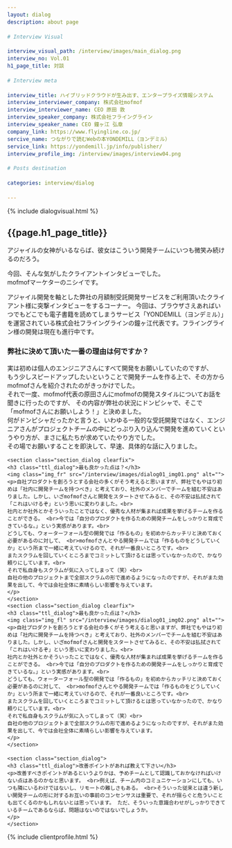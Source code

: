 ```yaml
---
layout: dialog
description: about page

# Interview Visual

interview_visual_path: /interview/images/main_dialog.png
interview_no: Vol.01
h1_page_title: 対談

# Interview meta

interview_title: ハイブリッドクラウドが生み出す、エンタープライズ情報システム
interview_interviewer_company: 株式会社mofmof
interview_interviewer_name: CEO 原田 敦
interview_speaker_company: 株式会社フライングライン
interview_speaker_name: CEO 鐘ヶ江 弘章
company_link: https://www.flyingline.co.jp/
sercive_name: つながりで読むWebの本YONDEMILL（ヨンデミル）
service_link: https://yondemill.jp/info/publisher/
interview_profile_img: /interview/images/interview04.png

# Posts destination

categories: interview/dialog

---
```


{% include dialogvisual.html %}

<section>
<h1 class="page_title">{{page.h1_page_title}}</h1>
	<div class="container_daialog">
		<p>アジャイルの女神がいるならば、彼女はこういう開発チームにいつも微笑み続けるのだろう。</p>
		<p>今回、そんな気がしたクライアントインタビューでした。<br>
		mofmofマーケターのニシイです。</p>
		<p>アジャイル開発を軸とした弊社の月額制受託開発サービスをご利用頂いたクライアント様に突撃インタビューをするコーナー。
		今回は、ブラウザさえあればいつでもどこでも電子書籍を読めてしまうサービス「YONDEMILL（ヨンデミル）」を運営されている株式会社フライングラインの鐘ヶ江代表です。フライングライン様の開発は現在も進行中です。
		</p>
	</div>

<div class="container04">
	<section class="section_dialog">
	<h3 class="ttl_dialog">弊社に決めて頂いた一番の理由は何ですか？</h3>
	<p>実は初めは個人のエンジニアさんにすべて開発をお願いしていたのですが、 <br>もう少しスピードアップしたいということで開発チームを作る上で、その方からmofmofさんを紹介されたのがきっかけでした。<br>
	それで一度、mofmof代表の原田さんにmofmofの開発スタイルについてお話を聞きに行ったのですが、 その内容が弊社の状況にドンピシャで、そこで「mofmofさんにお願いしよう！」と決めました。<br>
	何がドンピシャだったかと言うと、いわゆる一般的な受託開発ではなく、エンジニアさんがプロジェクトチームの中にどっぷり入り込んで開発を進めていくというやり方が、まさに私たちが求めていたやり方でした。<br>
	その場でお願いすることを即決して、早速、具体的な話に入りました。</p>
	</section>

	<section class="section_dialog clearfix">
	<h3 class="ttl_dialog">最も良かった点は？</h3>
	<img class="img_fr" src="/interview/images/dialog01_img01.png" alt="">
	<p>自社プロダクトを創ろうとする会社の多くがそう考えると思いますが、弊社でもやはり初めは「社内に開発チームを持つべき」と考えており、社外のメンバーでチームを組む不安はありました。しかし、いざmofmofさんと開発をスタートさせてみると、その不安は払拭されて「これはいけるぞ」という思いに変わりました。<br>
	社内とか社外とかそういったことではなく、優秀な人材が集まれば成果を挙げるチームを作ることができる。 <br>今では「自分のプロダクトを作るための開発チームをしっかりと育成できているな。」という実感があります。<br>
	どうしても、ウォーターフォール型の開発では「作るもの」を初めからカッチリと決めておく必要があるのに対して、 <br>mofmofさんとやる開発チームでは「作るものをどうしていくか」という所まで一緒に考えていけるので、それが一番良いところです。<br>
	またスクラムを回していくところまでコミットして頂けるとは思っていなかったので、かなり頼りにしています。<br>
	それで私自身もスクラムが気に入ってしまって（笑）<br>
	自社の他のプロジェクトまで全部スクラムの形で進めるようになったのですが、それがまた効果を出して、今では会社全体に素晴らしい影響を与えています。
	</p>
	</section>
	<section class="section_dialog clearfix">
	<h3 class="ttl_dialog">最も良かった点は？</h3>
	<img class="img_fl" src="/interview/images/dialog01_img02.png" alt="">
	<p>自社プロダクトを創ろうとする会社の多くがそう考えると思いますが、弊社でもやはり初めは「社内に開発チームを持つべき」と考えており、社外のメンバーでチームを組む不安はありました。しかし、いざmofmofさんと開発をスタートさせてみると、その不安は払拭されて「これはいけるぞ」という思いに変わりました。<br>
	社内とか社外とかそういったことではなく、優秀な人材が集まれば成果を挙げるチームを作ることができる。 <br>今では「自分のプロダクトを作るための開発チームをしっかりと育成できているな。」という実感があります。<br>
	どうしても、ウォーターフォール型の開発では「作るもの」を初めからカッチリと決めておく必要があるのに対して、 <br>mofmofさんとやる開発チームでは「作るものをどうしていくか」という所まで一緒に考えていけるので、それが一番良いところです。<br>
	またスクラムを回していくところまでコミットして頂けるとは思っていなかったので、かなり頼りにしています。<br>
	それで私自身もスクラムが気に入ってしまって（笑）<br>
	自社の他のプロジェクトまで全部スクラムの形で進めるようになったのですが、それがまた効果を出して、今では会社全体に素晴らしい影響を与えています。
	</p>
	</section>

	<section class="section_dialog">
	<h3 class="ttl_dialog">改善ポイントがあれば教えて下さい</h3>
	<p>改善すべきポイントがあるというよりかは、予めチームとして認識しておかなければいけない点はあるのかなと思います。 <br>例えば、チーム内のコミュニケーションにしても、いつも隣にいるわけではないし、リモートの難しさもある。 <br>そういった従来とは違う新しい開発チームの形に対するお互いの事前のコンセンサスは重要で、それが揺らぐと危ういことも出てくるのかもしれないとは思っています。 ただ、そういった意識合わせがしっかりできているチームであるならば、問題はないのではないでしょうか。
	</p>
	</section>
</div>

{% include clientprofile.html %}

